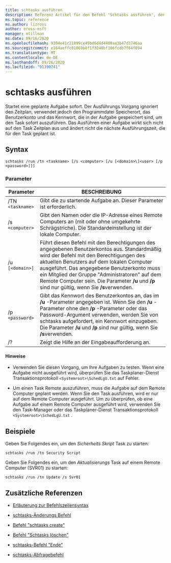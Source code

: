 ```yaml
---
title: schtasks ausführen
description: Referenz Artikel für den Befehl "Schtasks ausführen", der
ms.topic: reference
ms.author: lizross
author: eross-msft
manager: mtillman
ms.date: 09/16/2020
ms.openlocfilehash: 9304e41c21899ce49bd6d4d4409ae3b47d3746aa
ms.sourcegitcommit: e164aeffc01069b8f1f3248bf106fcdb7f64f894
ms.translationtype: MT
ms.contentlocale: de-DE
ms.lasthandoff: 09/26/2020
ms.locfileid: "91390741"
---
```

# <a name="schtasks-run"></a>schtasks ausführen

Startet eine geplante Aufgabe sofort. Der Ausführungs Vorgang ignoriert den Zeitplan, verwendet jedoch den Programmdatei Speicherort, das Benutzerkonto und das Kennwort, die in der Aufgabe gespeichert sind, um den Task sofort auszuführen. Das Ausführen einer Aufgabe wirkt sich nicht auf den Task Zeitplan aus und ändert nicht die nächste Ausführungszeit, die für den Task geplant ist.

## <a name="syntax"></a>Syntax

```
schtasks /run /tn <taskname> [/s <computer> [/u [<domain>\]<user> [/p <password>]]]
```

### <a name="parameters"></a>Parameter

| Parameter | BESCHREIBUNG |
|--|--|
| /TN `<taskname>` | Gibt die zu startende Aufgabe an. Dieser Parameter ist erforderlich. |
| /s `<computer>` | Gibt den Namen oder die IP-Adresse eines Remote Computers an (mit oder ohne umgekehrte Schrägstriche). Die Standardeinstellung ist der lokale Computer. |
| /u `[<domain>]` | Führt diesen Befehl mit den Berechtigungen des angegebenen Benutzerkontos aus. Standardmäßig wird der Befehl mit den Berechtigungen des aktuellen Benutzers auf dem lokalen Computer ausgeführt. Das angegebene Benutzerkonto muss ein Mitglied der Gruppe "Administratoren" auf dem Remote Computer sein. Die Parameter **/u** und **/p** sind nur gültig, wenn Sie **/s**verwenden. |
| /p `<password>` | Gibt das Kennwort des Benutzerkontos an, das im **/u** -Parameter angegeben ist. Wenn Sie den **/u** -Parameter ohne den **/p** -Parameter oder das Password-Argument verwenden, werden Sie von schtasks aufgefordert, ein Kennwort einzugeben. Die Parameter **/u** und **/p** sind nur gültig, wenn Sie **/s**verwenden. |
| /? | Zeigt die Hilfe an der Eingabeaufforderung an. |

#### <a name="remarks"></a>Hinweise

- Verwenden Sie diesen Vorgang, um Ihre Aufgaben zu testen. Wenn eine Aufgabe nicht ausgeführt wird, überprüfen Sie das Taskplaner-Dienst Transaktionsprotokoll `<Systemroot>\SchedLgU.txt` auf Fehler.

- Um einen Task Remote auszuführen, muss die Aufgabe auf dem Remote Computer geplant werden. Wenn Sie den Task ausführen, wird er nur auf dem Remote Computer ausgeführt. Um zu überprüfen, ob eine Aufgabe auf einem Remote Computer ausgeführt wird, verwenden Sie den Task-Manager oder das Taskplaner-Dienst Transaktionsprotokoll `<Systemroot>\SchedLgU.txt` .

## <a name="examples"></a>Beispiele

Geben Sie Folgendes ein, um den *Sicherheits Skript* Task zu starten:

```
schtasks /run /tn Security Script
```

Geben Sie Folgendes ein, um den *Aktualisierungs* Task auf einem Remote Computer (SVR01) zu starten:

```
schtasks /run /tn Update /s Svr01
```

## <a name="additional-references"></a>Zusätzliche Referenzen

- [Erläuterung zur Befehlszeilensyntax](command-line-syntax-key.md)

- [schtasks-Änderungs Befehl](schtasks-change.md)

- [Befehl "schtasks create"](schtasks-create.md)

- [Befehl "Schtasks löschen"](schtasks-delete.md)

- [schtasks-Befehl "Ende"](schtasks-end.md)

- [schtasks-Abfragebefehl](schtasks-query.md)
